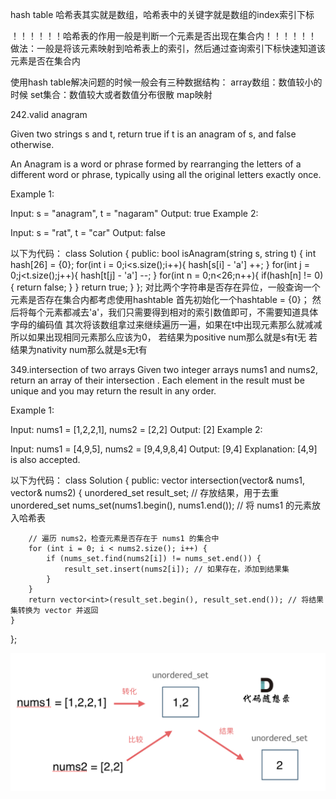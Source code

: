 hash table
哈希表其实就是数组，哈希表中的关键字就是数组的index索引下标

！！！！！！哈希表的作用一般是判断一个元素是否出现在集合内！！！！！！
做法：一般是将该元素映射到哈希表上的索引，然后通过查询索引下标快速知道该元素是否在集合内

使用hash table解决问题的时候一般会有三种数据结构：
array数组：数值较小的时候
set集合：数值较大或者数值分布很散
map映射



242.valid anagram

Given two strings s and t, return true if t is an anagram of s, and false otherwise.

An Anagram is a word or phrase formed by rearranging the letters of a different word or phrase, typically using all the original letters exactly once.

Example 1:

Input: s = "anagram", t = "nagaram"
Output: true
Example 2:

Input: s = "rat", t = "car"
Output: false
 
以下为代码：
class Solution {
public:
    bool isAnagram(string s, string t) {
        int hash[26] = {0};
        for(int i = 0;i<s.size();i++){
            hash[s[i] - 'a'] ++; 
        }
        for(int j = 0;j<t.size();j++){
            hash[t[j] - 'a'] --;
        }
        for(int n = 0;n<26;n++){
            if(hash[n] != 0){
                return false;
            }
        }
    return true;
    }
};
对比两个字符串是否存在异位，一般查询一个元素是否存在集合内都考虑使用hashtable
首先初始化一个hashtable = {0}；
然后将每个元素都减去'a'，我们只需要得到相对的索引数值即可，不需要知道具体字母的编码值
其次将该数组拿过来继续遍历一遍，如果在t中出现元素那么就减减
所以如果出现相同元素那么应该为0，
若结果为positive num那么就是s有t无
若结果为nativity num那么就是s无t有



349.intersection of two arrays
Given two integer arrays nums1 and nums2, return an array of their 
intersection
. Each element in the result must be unique and you may return the result in any order.

Example 1:

Input: nums1 = [1,2,2,1], nums2 = [2,2]
Output: [2]
Example 2:

Input: nums1 = [4,9,5], nums2 = [9,4,9,8,4]
Output: [9,4]
Explanation: [4,9] is also accepted.
 
以下为代码：
class Solution {
public:
    vector<int> intersection(vector<int>& nums1, vector<int>& nums2) {
        unordered_set<int> result_set; // 存放结果，用于去重
        unordered_set<int> nums_set(nums1.begin(), nums1.end()); // 将 nums1 的元素放入哈希表

        // 遍历 nums2，检查元素是否存在于 nums1 的集合中
        for (int i = 0; i < nums2.size(); i++) {
            if (nums_set.find(nums2[i]) != nums_set.end()) {
                result_set.insert(nums2[i]); // 如果存在，添加到结果集
            }
        }
        return vector<int>(result_set.begin(), result_set.end()); // 将结果集转换为 vector 并返回
    }
};

![Alt text](image-11.png)

